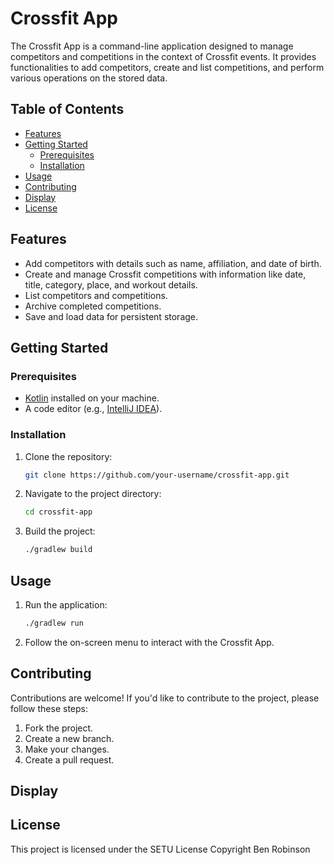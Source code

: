 # Crossfit App

The Crossfit App is a command-line application designed to manage competitors and competitions in the context of Crossfit events. It provides functionalities to add competitors, create and list competitions, and perform various operations on the stored data.

## Table of Contents

- [Features](#features)
- [Getting Started](#getting-started)
  - [Prerequisites](#prerequisites)
  - [Installation](#installation)
- [Usage](#usage)
- [Contributing](#contributing)
-  [Display](#display)
- [License](#license)

## Features

- Add competitors with details such as name, affiliation, and date of birth.
- Create and manage Crossfit competitions with information like date, title, category, place, and workout details.
- List competitors and competitions.
- Archive completed competitions.
- Save and load data for persistent storage.

## Getting Started

### Prerequisites

- [Kotlin](https://kotlinlang.org/) installed on your machine.
- A code editor (e.g., [IntelliJ IDEA](https://www.jetbrains.com/idea/)).

### Installation

1. Clone the repository:

    ```bash
    git clone https://github.com/your-username/crossfit-app.git
    ```

2. Navigate to the project directory:

    ```bash
    cd crossfit-app
    ```

3. Build the project:

    ```bash
    ./gradlew build
    ```

## Usage

1. Run the application:

    ```bash
    ./gradlew run
    ```

2. Follow the on-screen menu to interact with the Crossfit App.

## Contributing

Contributions are welcome! If you'd like to contribute to the project, please follow these steps:

1. Fork the project.
2. Create a new branch.
3. Make your changes.
4. Create a pull request.

## Display


## License

This project is licensed under the SETU License
Copyright Ben Robinson


